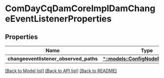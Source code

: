 # ComDayCqDamCoreImplDamChangeEventListenerProperties

## Properties
Name | Type | Description | Notes
------------ | ------------- | ------------- | -------------
**changeeventlistener_observed_paths** | [***::models::ConfigNodePropertyArray**](configNodePropertyArray.md) |  | [optional] 

[[Back to Model list]](../README.md#documentation-for-models) [[Back to API list]](../README.md#documentation-for-api-endpoints) [[Back to README]](../README.md)


